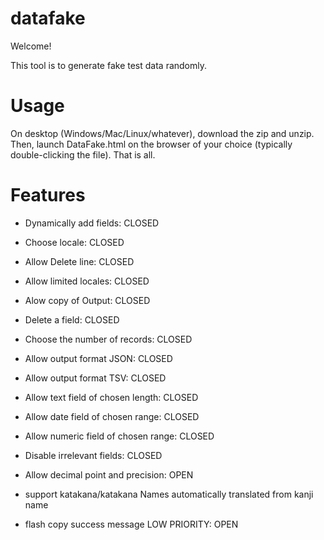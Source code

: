 # datafake

Welcome!

This tool is to generate fake test data randomly.


# Usage

On desktop (Windows/Mac/Linux/whatever), download the zip and unzip.  Then, launch DataFake.html on the browser of your choice (typically double-clicking the file).  That is all.

# Features
- Dynamically add fields: CLOSED
- Choose locale: CLOSED
- Allow Delete line: CLOSED
- Allow limited locales: CLOSED
- Alow copy of Output: CLOSED
- Delete a field: CLOSED
- Choose the number of records: CLOSED
- Allow output format JSON: CLOSED
- Allow output format TSV: CLOSED
- Allow text field of chosen length: CLOSED
- Allow date field of chosen range: CLOSED
- Allow numeric field of chosen range: CLOSED
- Disable irrelevant fields: CLOSED

- Allow decimal point and precision: OPEN
- support katakana/katakana Names automatically translated from kanji name
- flash copy success message LOW PRIORITY: OPEN